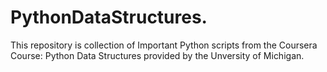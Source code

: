 # PythonDataStructures.
This repository is collection of Important Python scripts from the Coursera Course: Python Data Structures provided by the Unversity of Michigan.
